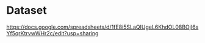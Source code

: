 # Dataset
https://docs.google.com/spreadsheets/d/1fE8i5SLaQIUgeL6KhdOL08BOjI6sYf5qrKtrvwWHr2c/edit?usp=sharing
